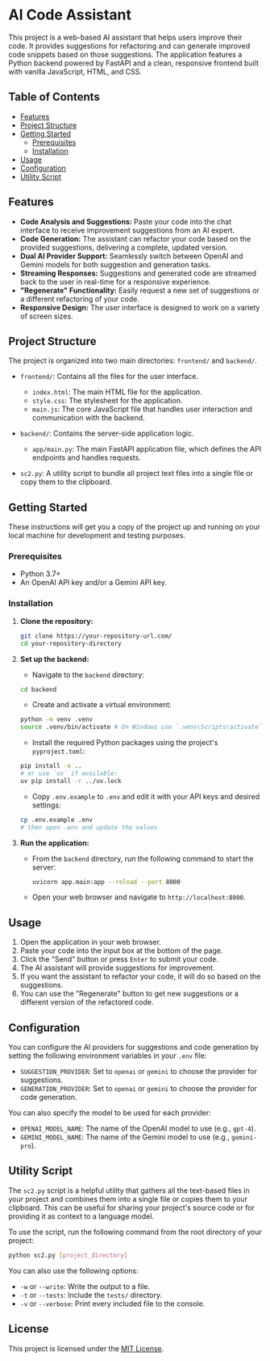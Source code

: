 # AI Code Assistant

This project is a web-based AI assistant that helps users improve their code. It provides suggestions for refactoring and can generate improved code snippets based on those suggestions. The application features a Python backend powered by FastAPI and a clean, responsive frontend built with vanilla JavaScript, HTML, and CSS.

## Table of Contents
- [Features](#features)
- [Project Structure](#project-structure)
- [Getting Started](#getting-started)
  - [Prerequisites](#prerequisites)
  - [Installation](#installation)
- [Usage](#usage)
- [Configuration](#configuration)
- [Utility Script](#utility-script)

## Features

*   **Code Analysis and Suggestions:** Paste your code into the chat interface to receive improvement suggestions from an AI expert.
*   **Code Generation:** The assistant can refactor your code based on the provided suggestions, delivering a complete, updated version.
*   **Dual AI Provider Support:** Seamlessly switch between OpenAI and Gemini models for both suggestion and generation tasks.
*   **Streaming Responses:** Suggestions and generated code are streamed back to the user in real-time for a responsive experience.
*   **"Regenerate" Functionality:** Easily request a new set of suggestions or a different refactoring of your code.
*   **Responsive Design:** The user interface is designed to work on a variety of screen sizes.

## Project Structure

The project is organized into two main directories: `frontend/` and `backend/`.

*   `frontend/`: Contains all the files for the user interface.
    *   `index.html`: The main HTML file for the application.
    *   `style.css`: The stylesheet for the application.
    *   `main.js`: The core JavaScript file that handles user interaction and communication with the backend.

*   `backend/`: Contains the server-side application logic.
    *   `app/main.py`: The main FastAPI application file, which defines the API endpoints and handles requests.

*   `sc2.py`: A utility script to bundle all project text files into a single file or copy them to the clipboard.

## Getting Started

These instructions will get you a copy of the project up and running on your local machine for development and testing purposes.

### Prerequisites

*   Python 3.7+
*   An OpenAI API key and/or a Gemini API key.

### Installation

1.  **Clone the repository:**
    ```bash
    git clone https://your-repository-url.com/
    cd your-repository-directory
    ```

2.  **Set up the backend:**

    *   Navigate to the `backend` directory:
      ```bash
      cd backend
      ```
    *   Create and activate a virtual environment:
      ```bash
      python -m venv .venv
      source .venv/bin/activate # On Windows use `.venv\Scripts\activate`
      ```
    *   Install the required Python packages using the project's
      `pyproject.toml`:
      ```bash
      pip install -e ..
      # or use `uv` if available:
      uv pip install -r ../uv.lock
      ```
    *   Copy `.env.example` to `.env` and edit it with your API keys and desired settings:
      ```bash
      cp .env.example .env
      # then open .env and update the values
      ```

3.  **Run the application:**
    *   From the `backend` directory, run the following command to start the server:
        ```bash
        uvicorn app.main:app --reload --port 8000
        ```
    *   Open your web browser and navigate to `http://localhost:8000`.

## Usage

1.  Open the application in your web browser.
2.  Paste your code into the input box at the bottom of the page.
3.  Click the "Send" button or press `Enter` to submit your code.
4.  The AI assistant will provide suggestions for improvement.
5.  If you want the assistant to refactor your code, it will do so based on the suggestions.
6.  You can use the "Regenerate" button to get new suggestions or a different version of the refactored code.

## Configuration

You can configure the AI providers for suggestions and code generation by setting the following environment variables in your `.env` file:

*   `SUGGESTION_PROVIDER`: Set to `openai` or `gemini` to choose the provider for suggestions.
*   `GENERATION_PROVIDER`: Set to `openai` or `gemini` to choose the provider for code generation.

You can also specify the model to be used for each provider:

*   `OPENAI_MODEL_NAME`: The name of the OpenAI model to use (e.g., `gpt-4`).
*   `GEMINI_MODEL_NAME`: The name of the Gemini model to use (e.g., `gemini-pro`).

## Utility Script

The `sc2.py` script is a helpful utility that gathers all the text-based files in your project and combines them into a single file or copies them to your clipboard. This can be useful for sharing your project's source code or for providing it as context to a language model.

To use the script, run the following command from the root directory of your project:

```bash
python sc2.py [project_directory]
```

You can also use the following options:

*   `-w` or `--write`: Write the output to a file.
*   `-t` or `--tests`: Include the `tests/` directory.
*   `-v` or `--verbose`: Print every included file to the console.
## License

This project is licensed under the [MIT License](LICENSE).
